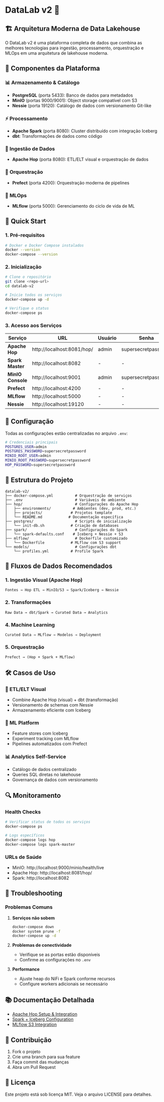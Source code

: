# DataLab v2 🚀

## 🏗️ Arquitetura Moderna de Data Lakehouse

O DataLab v2 é uma plataforma completa de dados que combina as melhores tecnologias para ingestão, processamento, orquestração e MLOps em uma arquitetura de lakehouse moderna.

## 🧩 Componentes da Plataforma

### 📊 **Armazenamento & Catálogo**
- **PostgreSQL** (porta 5433): Banco de dados para metadados
- **MinIO** (portas 9000/9001): Object storage compatível com S3
- **Nessie** (porta 19120): Catálogo de dados com versionamento Git-like

### ⚡ **Processamento**
- **Apache Spark** (porta 8080): Cluster distribuído com integração Iceberg
- **dbt**: Transformações de dados como código

### 🌊 **Ingestão de Dados**
- **Apache Hop** (porta 8080): ETL/ELT visual e orquestração de dados

### 🚀 **Orquestração**
- **Prefect** (porta 4200): Orquestração moderna de pipelines

### 🤖 **MLOps**
- **MLflow** (porta 5000): Gerenciamento do ciclo de vida de ML

## 🚀 Quick Start

### 1. **Pré-requisitos**
```bash
# Docker e Docker Compose instalados
docker --version
docker-compose --version
```

### 2. **Inicialização**
```bash
# Clone o repositório
git clone <repo-url>
cd datalab-v2

# Inicie todos os serviços
docker-compose up -d

# Verifique o status
docker-compose ps
```

### 3. **Acesso aos Serviços**

| Serviço           | URL                        | Usuário | Senha               |
| ----------------- | -------------------------- | ------- | ------------------- |
| **Apache Hop**    | http://localhost:8081/hop/ | admin   | supersecretpassword |
| **Spark Master**  | http://localhost:8082      | -       | -                   |
| **MinIO Console** | http://localhost:9001      | admin   | supersecretpassword |
| **Prefect**       | http://localhost:4200      | -       | -                   |
| **MLflow**        | http://localhost:5000      | -       | -                   |
| **Nessie**        | http://localhost:19120     | -       | -                   |

## 🔧 Configuração

Todas as configurações estão centralizadas no arquivo `.env`:

```bash
# Credenciais principais
POSTGRES_USER=admin
POSTGRES_PASSWORD=supersecretpassword
MINIO_ROOT_USER=admin
MINIO_ROOT_PASSWORD=supersecretpassword
HOP_PASSWORD=supersecretpassword
```

## 📁 Estrutura do Projeto

```
datalab-v2/
├── docker-compose.yml          # Orquestração de serviços
├── .env                        # Variáveis de ambiente
├── hop/                        # Configurações do Apache Hop
│   ├── environments/          # Ambientes (dev, prod, etc.)
│   ├── projects/             # Projetos template
│   └── README.md            # Documentação específica
├── postgres/                   # Scripts de inicialização
│   └── init-db.sh            # Criação de databases
├── spark/                      # Configurações do Spark
│   └── spark-defaults.conf    # Iceberg + Nessie + S3
├── mlflow/                     # Dockerfile customizado
│   └── Dockerfile            # MLflow com S3 support
└── models/                     # Configurações dbt
    └── profiles.yml          # Profile Spark
```

## 🔄 Fluxos de Dados Recomendados

### **1. Ingestão Visual (Apache Hop)**
```
Fontes → Hop ETL → MinIO/S3 → Spark/Iceberg → Nessie
```

### **2. Transformações**
```
Raw Data → dbt/Spark → Curated Data → Analytics
```

### **4. Machine Learning**
```
Curated Data → MLflow → Modelos → Deployment
```

### **5. Orquestração**
```
Prefect → (Hop + Spark + MLflow)
```

## 🛠️ Casos de Uso

### **🔄 ETL/ELT Visual**
- Combine Apache Hop (visual) + dbt (transformação)
- Versionamento de schemas com Nessie
- Armazenamento eficiente com Iceberg

### **🤖 ML Platform**
- Feature stores com Iceberg
- Experiment tracking com MLflow
- Pipelines automatizados com Prefect

### **📊 Analytics Self-Service**
- Catálogo de dados centralizado
- Queries SQL diretas no lakehouse
- Governança de dados com versionamento

## 🔍 Monitoramento

### **Health Checks**
```bash
# Verificar status de todos os serviços
docker-compose ps

# Logs específicos
docker-compose logs hop
docker-compose logs spark-master
```

### **URLs de Saúde**
- MinIO: http://localhost:9000/minio/health/live
- Apache Hop: http://localhost:8081/hop/
- Spark: http://localhost:8082

## 🚨 Troubleshooting

### **Problemas Comuns**

1. **Serviços não sobem**
   ```bash
   docker-compose down
   docker system prune -f
   docker-compose up -d
   ```

2. **Problemas de conectividade**
   - Verifique se as portas estão disponíveis
   - Confirme as configurações no `.env`

3. **Performance**
   - Ajuste heap do NiFi e Spark conforme recursos
   - Configure workers adicionais se necessário

## 📚 Documentação Detalhada

- [Apache Hop Setup & Integration](./hop/README.md)
- [Spark + Iceberg Configuration](./spark/)
- [MLflow S3 Integration](./mlflow/)

## 🤝 Contribuição

1. Fork o projeto
2. Crie uma branch para sua feature
3. Faça commit das mudanças
4. Abra um Pull Request

## 📜 Licença

Este projeto está sob licença MIT. Veja o arquivo LICENSE para detalhes.